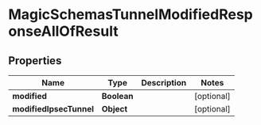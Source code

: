 

# MagicSchemasTunnelModifiedResponseAllOfResult


## Properties

| Name | Type | Description | Notes |
|------------ | ------------- | ------------- | -------------|
|**modified** | **Boolean** |  |  [optional] |
|**modifiedIpsecTunnel** | **Object** |  |  [optional] |



